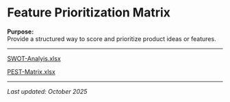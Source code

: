 # Feature Prioritization Matrix

**Purpose:**  
Provide a structured way to score and prioritize product ideas or features.

---
[SWOT-Analyis.xlsx](https://github.com/user-attachments/files/23261441/SWOT-Analyis.xlsx)

[PEST-Matrix.xlsx](https://github.com/user-attachments/files/23261444/PEST-Matrix.xlsx)

---

_Last updated: October 2025_
